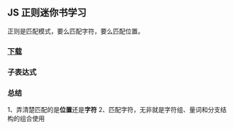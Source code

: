 ## JS 正则迷你书学习

正则是匹配模式，要么匹配字符，要么匹配位置。

### [下载](https://github.com/qdlaoyao/js-regex-mini-book)

### 子表达式
<!-- TODO: 怎么理解-->

### 总结

1、弄清楚匹配的是**位置**还是**字符**
2、匹配字符，无非就是字符组、量词和分支结构的组合使用
